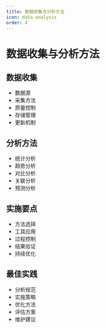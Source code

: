 ```yaml
---
title: 数据收集与分析方法
icon: data-analysis
order: 4
---
```


# 数据收集与分析方法

## 数据收集
- 数据源
- 采集方法
- 质量控制
- 存储管理
- 更新机制

## 分析方法
- 统计分析
- 趋势分析
- 对比分析
- 关联分析
- 预测分析

## 实施要点
- 方法选择
- 工具应用
- 过程控制
- 结果验证
- 持续优化

## 最佳实践
- 分析规范
- 实施策略
- 优化方法
- 评估方案
- 维护建议
